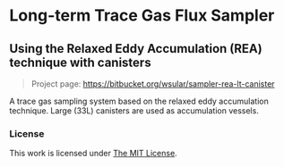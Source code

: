 Long-term Trace Gas Flux Sampler
================================

Using the Relaxed Eddy Accumulation (REA) technique with canisters
------------------------------------------------------------------

> Project page: <https://bitbucket.org/wsular/sampler-rea-lt-canister>

A trace gas sampling system based on the relaxed eddy accumulation technique.
Large (33L) canisters are used as accumulation vessels. 


### License 

This work is licensed under [The MIT License](http://opensource.org/licenses/mit-license.html).

